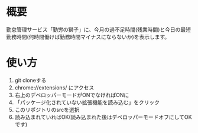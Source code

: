 # 概要
勤怠管理サービス「勤労の獅子」に、今月の過不足時間(残業時間)と今日の最短勤務時間(何時間働けば勤務時間マイナスにならないか)を表示します。

# 使い方

1. git cloneする
2. chrome://extensions/ にアクセス
3. 右上のデベロッパーモードがONでなければONに
4. 「パッケージ化されていない拡張機能を読み込む」をクリック
5. このリポジトリのsrcを選択
6. 読み込まれていればOK(読み込まれた後はデベロッパーモードオフにしてOKです)